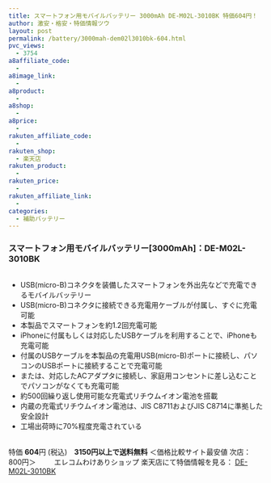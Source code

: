 ```yaml
---
title: スマートフォン用モバイルバッテリー 3000mAh DE-M02L-3010BK 特価604円！
author: 激安・格安・特価情報ツウ
layout: post
permalink: /battery/3000mah-dem02l3010bk-604.html
pvc_views:
  - 3754
a8affiliate_code:
  -
a8image_link:
  -
a8product:
  -
a8shop:
  -
a8price:
  -
rakuten_affiliate_code:
  -
rakuten_shop:
  - 楽天店
rakuten_product:
  -
rakuten_price:
  -
rakuten_affiliate_link:
  -
categories:
  - 補助バッテリー
---
```

### スマートフォン用モバイルバッテリー[3000mAh]：DE-M02L-3010BK

<div class="img-bg2 img_L">
  <a href="//hb.afl.rakuten.co.jp/hgc/04914ba7.10ed122b.04914ba8.092f1a7b/?pc=http%3a%2f%2fitem.rakuten.co.jp%2fwakeari%2f4953103632752%2f%3fscid%3daf_link_img&m=http%3a%2f%2fm.rakuten.co.jp%2fwakeari%2fi%2f10014835%2f" target="_blank"><img src="//hbb.afl.rakuten.co.jp/hgb/?pc=http%3a%2f%2fthumbnail.image.rakuten.co.jp%2f%400_mall%2fwakeari%2fcabinet%2f200_4%2fde-m02l-3010bk_02.jpg%3f_ex%3d128x128&m=http%3a%2f%2fthumbnail.image.rakuten.co.jp%2f%400_mall%2fwakeari%2fcabinet%2f200_4%2fde-m02l-3010bk_02.jpg" border="0" title="" alt="" /></a>
</div>

<!--more-->

  * USB(micro-B)コネクタを装備したスマートフォンを外出先などで充電できるモバイルバッテリー
  * USB(micro-B)コネクタに接続できる充電用ケーブルが付属し、すぐに充電可能
  * 本製品でスマートフォンを約1.2回充電可能
  * iPhoneに付属もしくは対応したUSBケーブルを利用することで、iPhoneも充電可能
  * 付属のUSBケーブルを本製品の充電用USB(micro-B)ポートに接続し、パソコンのUSBポートに接続することで充電可能
  * または、対応したACアダプタに接続し、家庭用コンセントに差し込むことでパソコンがなくても充電可能
  * 約500回繰り返し使用可能な充電式リチウムイオン電池を搭載
  * 内蔵の充電式リチウムイオン電池は、JIS C8711およびJIS C8714に準拠した安全設計
  * 工場出荷時に70%程度充電されている

<br clear="all" />特価 <span class="tokka-price"><strong>604</strong></span>円 (税込)　**3150円以上で送料無料**
＜価格比較サイト最安値 次店：800円＞
　　
エレコムわけありショップ 楽天店にて特価情報を見る： <a href="//hb.afl.rakuten.co.jp/hgc/04914ba7.10ed122b.04914ba8.092f1a7b/?pc=http%3a%2f%2fitem.rakuten.co.jp%2fwakeari%2f4953103632752%2f%3fscid%3daf_link_img&m=http%3a%2f%2fm.rakuten.co.jp%2fwakeari%2fi%2f10014835%2f" target="_blank"><span class="fs150p">DE-M02L-3010BK</span></a>